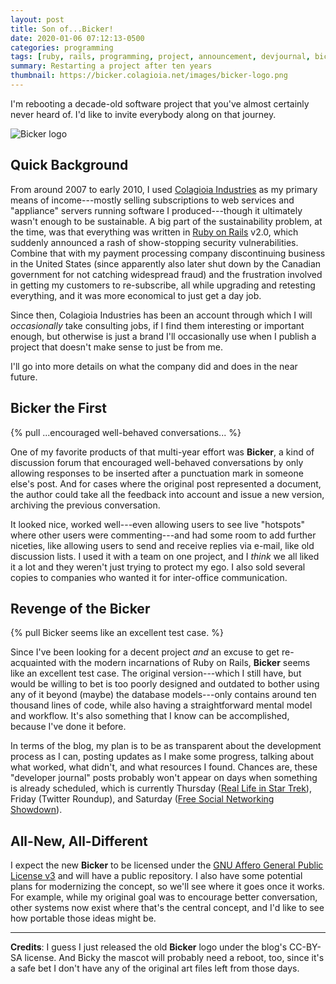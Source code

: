 ```yaml
---
layout: post
title: Son of...Bicker!
date: 2020-01-06 07:12:13-0500
categories: programming
tags: [ruby, rails, programming, project, announcement, devjournal, bicker]
summary: Restarting a project after ten years
thumbnail: https://bicker.colagioia.net/images/bicker-logo.png
---
```


I'm rebooting a decade-old software project that you've almost certainly never heard of.  I'd like to invite everybody along on that journey.

![Bicker logo](https://bicker.colagioia.net/images/bicker-logo.png "Bicker")

## Quick Background

From around 2007 to early 2010, I used [Colagioia Industries](https://colagioia.net/) as my primary means of income---mostly selling subscriptions to web services and "appliance" servers running software I produced---though it ultimately wasn't enough to be sustainable.  A big part of the sustainability problem, at the time, was that everything was written in [Ruby on Rails](https://rubyonrails.org/) v2.0, which suddenly announced a rash of show-stopping security vulnerabilities.  Combine that with my payment processing company discontinuing business in the United States (since apparently also later shut down by the Canadian government for not catching widespread fraud) and the frustration involved in getting my customers to re-subscribe, all while upgrading and retesting everything, and it was more economical to just get a day job.

Since then, Colagioia Industries has been an account through which I will *occasionally* take consulting jobs, if I find them interesting or important enough, but otherwise is just a brand I'll occasionally use when I publish a project that doesn't make sense to just be from me.

I'll go into more details on what the company did and does in the near future.

## Bicker the First

{% pull ...encouraged well-behaved conversations... %}

One of my favorite products of that multi-year effort was **Bicker**, a kind of discussion forum that encouraged well-behaved conversations by only allowing responses to be inserted after a punctuation mark in someone else's post.  And for cases where the original post represented a document, the author could take all the feedback into account and issue a new version, archiving the previous conversation.

It looked nice, worked well---even allowing users to see live "hotspots" where other users were commenting---and had some room to add further niceties, like allowing users to send and receive replies via e-mail, like old discussion lists.  I used it with a team on one project, and I *think* we all liked it a lot and they weren't just trying to protect my ego.  I also sold several copies to companies who wanted it for inter-office communication.

## Revenge of the Bicker

{% pull Bicker seems like an excellent test case. %}

Since I've been looking for a decent project *and* an excuse to get re-acquainted with the modern incarnations of Ruby on Rails, **Bicker** seems like an excellent test case.  The original version---which I still have, but would be willing to bet is too poorly designed and outdated to bother using any of it beyond (maybe) the database models---only contains around ten thousand lines of code, while also having a straightforward mental model and workflow.  It's also something that I know can be accomplished, because I've done it before.

In terms of the blog, my plan is to be as transparent about the development process as I can, posting updates as I make some progress, talking about what worked, what didn't, and what resources I found.  Chances are, these "developer journal" posts probably won't appear on days when something is already scheduled, which is currently Thursday ([Real Life in Star Trek](https://john.colagioia.net/blog/2020/01/02/trek-00.html)), Friday (Twitter Roundup), and Saturday ([Free Social Networking Showdown](https://john.colagioia.net/blog/media/2020/01/04/social-intro.html)).

## All-New, All-Different

I expect the new **Bicker** to be licensed under the [GNU Affero General Public License v3](https://www.gnu.org/licenses/agpl-3.0.en.html) and will have a public repository.  I also have some potential plans for modernizing the concept, so we'll see where it goes once it works.  For example, while my original goal was to encourage better conversation, other systems now exist where that's the central concept, and I'd like to see how portable those ideas might be.

* * *

**Credits**:  I guess I just released the old **Bicker** logo under the blog's CC-BY-SA license.  And Bicky the mascot will probably need a reboot, too, since it's a safe bet I don't have any of the original art files left from those days.
